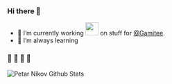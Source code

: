 ### Hi there 👋

- 🔭 I’m currently working <img src="https://media.giphy.com/media/WUlplcMpOCEmTGBtBW/giphy.gif" width="30"> on stuff for [@Gamitee](https://gamitee.com/).
- 🌱 I’m always learning 

### 🚀 🚀 🚀 🚀
<p align="center">
<img align="left" src="https://github-readme-stats.vercel.app/api?username=petar-nikov&show_icons=true&count_private=true&line_height=21&theme=react" alt="Petar Nikov Github Stats" />
</p>
<!--
**petar-nikov/petar-nikov** is a ✨ _special_ ✨ repository because its `README.md` (this file) appears on your GitHub profile.

Here are some ideas to get you started:

- 🔭 I’m currently working on ...
- 🌱 I’m currently learning ...
- 👯 I’m looking to collaborate on ...
- 🤔 I’m looking for help with ...
- 💬 Ask me about ...
- 📫 How to reach me: ...
- 😄 Pronouns: ...
- ⚡ Fun fact: ...
-->
